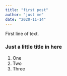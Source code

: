 ```yaml
---
title: "first post"
author: "just me"
date: "2020-11-14"
---
```


First line of text.

### Just a little title in here

1. One
2. Two
3. Three
